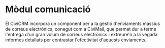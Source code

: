 # Mòdul comunicació

El CiviCRM incorpora un component per a la gestió d'enviaments massius de correus electrònics, conegut com a CiviMail, que permet dur a terme l'entrega d'un gran volum de correus electrònics i extreure'n a la vegada informes detallats per contrastar l'efectivitat d'aquests enviaments.
